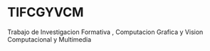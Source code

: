 # TIFCGYVCM
Trabajo de Investigacion Formativa , Computacion Grafica y Vision Computacional y Multimedia
